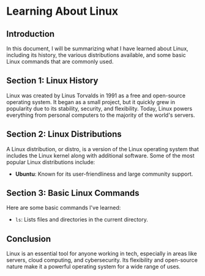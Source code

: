 # Learning About Linux

## Introduction
In this document, I will be summarizing what I have learned about Linux, including its history, the various distributions available, and some basic Linux commands that are commonly used.

## Section 1: Linux History
Linux was created by Linus Torvalds in 1991 as a free and open-source operating system. It began as a small project, but it quickly grew in popularity due to its stability, security, and flexibility. Today, Linux powers everything from personal computers to the majority of the world's servers.

## Section 2: Linux Distributions
A Linux distribution, or distro, is a version of the Linux operating system that includes the Linux kernel along with additional software. Some of the most popular Linux distributions include:
- **Ubuntu**: Known for its user-friendliness and large community support.

## Section 3: Basic Linux Commands
Here are some basic commands I've learned:
- `ls`: Lists files and directories in the current directory.

## Conclusion
Linux is an essential tool for anyone working in tech, especially in areas like servers, cloud computing, and cybersecurity. Its flexibility and open-source nature make it a powerful operating system for a wide range of uses.
